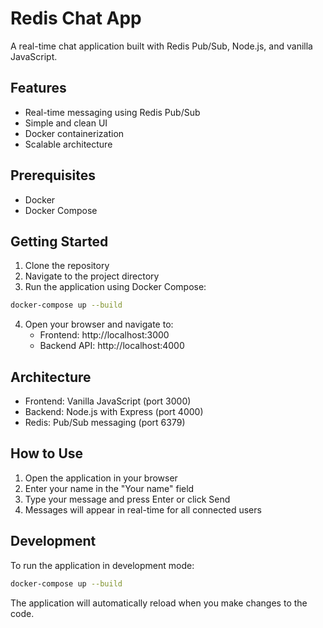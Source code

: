 # Redis Chat App

A real-time chat application built with Redis Pub/Sub, Node.js, and vanilla JavaScript.

## Features

- Real-time messaging using Redis Pub/Sub
- Simple and clean UI
- Docker containerization
- Scalable architecture

## Prerequisites

- Docker
- Docker Compose

## Getting Started

1. Clone the repository
2. Navigate to the project directory
3. Run the application using Docker Compose:

```bash
docker-compose up --build
```

4. Open your browser and navigate to:
   - Frontend: http://localhost:3000
   - Backend API: http://localhost:4000

## Architecture

- Frontend: Vanilla JavaScript (port 3000)
- Backend: Node.js with Express (port 4000)
- Redis: Pub/Sub messaging (port 6379)

## How to Use

1. Open the application in your browser
2. Enter your name in the "Your name" field
3. Type your message and press Enter or click Send
4. Messages will appear in real-time for all connected users

## Development

To run the application in development mode:

```bash
docker-compose up --build
```

The application will automatically reload when you make changes to the code. 